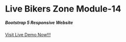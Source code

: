  <h1>Live Bikers Zone Module-14</h1>
  <h5>Bootstrap 5 Responsive Website</h5>
<a href="https://rayhan60611.github.io/p_hero_biker-zone-bootstrap/"> Visit Live Demo Now!!!</a>

